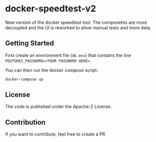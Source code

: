# docker-speedtest-v2

New version of the docker speedtest tool. The components are more decoupled and the UI is reworked to allow manual tests and more data.

## Getting Started

First create an environment file (`db.env`) that contains the line `POSTGRES_PASSWORD=<YOUR PASSWORD HERE>`.

You can then run the docker compose script:

```bash
docker-compose up
```

## License

The code is published under the Apache-2 License.

## Contribution

If you want to contribute, feel free to create a PR